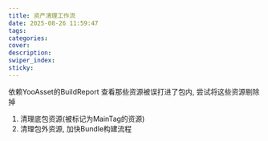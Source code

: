 ```yaml
---
title: 资产清理工作流
date: 2025-08-26 11:59:47
tags:
categories:
cover:
description:
swiper_index:
sticky:
---
```


依赖YooAsset的BuildReport 查看那些资源被误打进了包内, 尝试将这些资源剔除掉

1. 清理底包资源(被标记为MainTag的资源)
2. 清理包外资源, 加快Bundle构建流程
